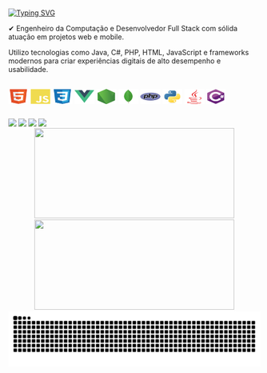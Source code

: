 ### 
[![Typing SVG](https://readme-typing-svg.herokuapp.com?font=Fira+Code&pause=1000&color=0EF770&width=435&lines=Ol%C3%A1%2C+sou+Melvim+Jones...+%F0%9F%91%8B)](https://git.io/typing-svg)
<p>✔ Engenheiro da Computação e Desenvolvedor Full Stack com sólida atuação em projetos web e mobile. </p>
 <p> Utilizo tecnologias como Java, C#, PHP, HTML, JavaScript e frameworks modernos para criar experiências digitais de alto desempenho e usabilidade.</p>


  
<div style="display: inline_block"><br>
  <img align="center" height="30" width="40" src="https://raw.githubusercontent.com/devicons/devicon/master/icons/html5/html5-original.svg">
  <img align="center" height="30" width="40" src="https://raw.githubusercontent.com/devicons/devicon/master/icons/javascript/javascript-plain.svg">  
  <img align="center" height="30" width="40" src="https://raw.githubusercontent.com/devicons/devicon/master/icons/css3/css3-original.svg">
  <img align="center" height="30" width="40" src="https://github.com/devicons/devicon/blob/master/icons/vuejs/vuejs-original.svg">
  <img align="center" height="30" width="40" src="https://github.com/devicons/devicon/blob/master/icons/nodejs/nodejs-original.svg">
  <img align="center" height="30" width="40" src="https://github.com/devicons/devicon/blob/master/icons/mongodb/mongodb-original.svg">
  <img align="center" height="30" width="40" src="https://github.com/devicons/devicon/blob/master/icons/php/php-original.svg">
  <img align="center" height="30" width="40" src="https://github.com/devicons/devicon/blob/master/icons/python/python-original.svg">
  
  <img align="center"  height="30" width="40" src="https://raw.githubusercontent.com/devicons/devicon/master/icons/java/java-plain.svg">    
  <img align="center" height="30" width="40" src="https://raw.githubusercontent.com/devicons/devicon/master/icons/csharp/csharp-original.svg">
  
</div>

## 
<div display: block> 
  <a href="https://www.linkedin.com/in/melvimjones/" target="_blank"><img src="https://img.shields.io/badge/-LinkedIn-%230077B5?style=for-the-badge&logo=linkedin&logoColor=white" target="_blank"></a> 
   <a href="https://www.instagram.com/melvim_jones/" target="_blank"><img src="https://img.shields.io/badge/-Instagram-%23E4405F?style=for-the-badge&logo=instagram&logoColor=white" target="_blank"></a>
  <a href="https://api.whatsapp.com/send?phone=55067992665457" target="_blank"><img src="https://img.shields.io/badge/WhatsApp-25D366?style=for-the-badge&logo=whatsapp&logoColor=white" target="_blank"></a>
  <a href = "mailto:melvimjones32@gmail.com"><img src="https://img.shields.io/badge/-Gmail-%23333?style=for-the-badge&logo=gmail&logoColor=white" target="_blank"></a>
  

<div align="center">
<a href="https://github.com/MelvimJones">
  <img height="180px" width="400px" src="https://github-readme-stats.vercel.app/api?username=MelvimJones&show_icons=true&theme=chartreuse-dark&include_all_commits=true&count_private=true"/>
  <img height="180px" width="400px" src="https://github-readme-stats.vercel.app/api/top-langs/?username=MelvimJones&layout=compact&langs_count=7&theme=chartreuse-dark"/>
</div>
 
  <picture align="center">
  <source media="(prefers-color-scheme: dark)" srcset="https://raw.githubusercontent.com/melvimjones/melvimjones/output/github-contribution-grid-snake-dark.svg">
  <source media="(prefers-color-scheme: light)" srcset="https://raw.githubusercontent.com/melvimjones/melvimjones/output/github-contribution-grid-snake-dark.svg">
  <img align="center" alt="github contribution grid snake animation" src="https://raw.githubusercontent.com/melvimjones/melvimjones/output/github-contribution-grid-snake.svg">
</picture>
  
